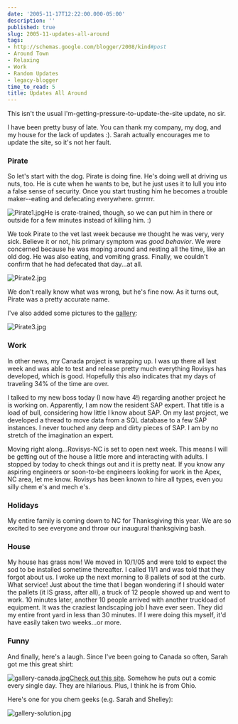 ```yaml
---
date: '2005-11-17T12:22:00.000-05:00'
description: ''
published: true
slug: 2005-11-updates-all-around
tags:
- http://schemas.google.com/blogger/2008/kind#post
- Around Town
- Relaxing
- Work
- Random Updates
- legacy-blogger
time_to_read: 5
title: Updates All Around
---
```


This isn't the usual I'm-getting-pressure-to-update-the-site update, no sir.

I have been pretty busy of late. You can thank my company, my dog, and my house for the lack of updates :). Sarah actually encourages me to update the site, so it's not her fault.

<h3>Pirate</h3>

So let's start with the dog. Pirate is doing fine. He's doing well at driving us nuts, too. He is cute when he wants to be, but he just uses it to lull you into a false sense of security. Once you start trusting him he becomes a trouble maker--eating and defecating everywhere. grrrrrr.

![Pirate1.jpg](Pirate1.jpg)He is crate-trained, though, so we can put him in there or outside for a few minutes instead of killing him. :)

We took Pirate to the vet last week because we thought he was very, very sick. Believe it or not, his primary symptom was *good behavior*. We were concerned because he was moping around and resting all the time, like an old dog. He was also eating, and vomiting grass. Finally, we couldn't confirm that he had defecated that day...at all.

![Pirate2.jpg](Pirate2.jpg)

We don't really know what was wrong, but he's fine now. As it turns out, Pirate was a pretty accurate name.

I've also added some pictures to the <a href="http://www.wassupy.com/gallery2/main.php?g2_view=core.ShowItem&amp;g2_itemId=3293&amp;g2_page=2">gallery</a>:

![Pirate3.jpg](Pirate3.jpg) 

<h3>Work</h3>

In other news, my Canada project is wrapping up. I was up there all last week and was able to test and release pretty much everything Rovisys has developed, which is good. Hopefully this also indicates that my days of traveling 34% of the time are over.

I talked to my new boss today (I now have 4!) regarding another project he is working on. Apparently, I am now the resident SAP expert. That title is a load of bull, considering how little I know about SAP. On my last project, we developed a thread to move data from a SQL database to a few SAP instances. I never touched any deep and dirty pieces of SAP. I am by no stretch of the imagination an expert.

Moving right along...Rovisys-NC is set to open next week. This means I will be getting out of the house a little more and interacting with adults. I stopped by today to check things out and it is pretty neat. If you know any aspiring engineers or soon-to-be engineers looking for work in the Apex, NC area, let me know. Rovisys has been known to hire all types, even you silly chem e's and mech e's.

<h3>Holidays</h3>

My entire family is coming down to NC for Thanksgiving this year. We are so excited to see everyone and throw our inaugural thanksgiving bash.

<h3>House</h3>

My house has grass now! We moved in 10/1/05 and were told to expect the sod to be installed sometime thereafter. I called 11/1 and was told that they forgot about us. I woke up the next morning to 8 pallets of sod at the curb. What service! Just about the time that I began wondering if I should water the pallets (it IS grass, after all), a truck of 12 people showed up and went to work. 10 minutes later, another 10 people arrived with another truckload of equipment. It was the craziest landscaping job I have ever seen. They did my entire front yard in less than 30 minutes.  If I were doing this myself, it'd have easily taken two weeks...or more.

<h3>Funny</h3>

And finally, here's a laugh. Since I've been going to Canada so often, Sarah got me this great shirt:

![gallery-canada.jpg](gallery-canada.jpg)<a href="http://www.toothpastefordinner.com/">Check out this site</a>. Somehow he puts out a comic every single day. They are hilarious. Plus, I think he is from Ohio. 

Here's one for you chem geeks (e.g. Sarah and Shelley):

![gallery-solution.jpg](gallery-solution.jpg)